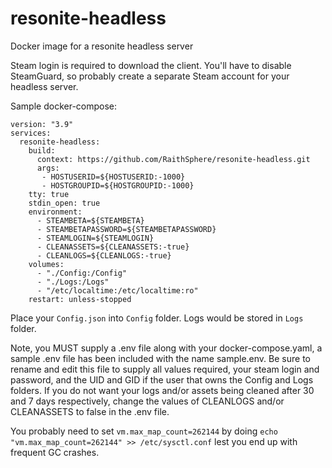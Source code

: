 # resonite-headless
Docker image for a resonite headless server

Steam login is required to download the client. You'll have to disable SteamGuard, so probably create a separate Steam account for your headless server.

Sample docker-compose:
```
version: "3.9"
services:
  resonite-headless:
    build:
      context: https://github.com/RaithSphere/resonite-headless.git
      args:
       - HOSTUSERID=${HOSTUSERID:-1000}
       - HOSTGROUPID=${HOSTGROUPID:-1000}
    tty: true
    stdin_open: true
    environment:
      - STEAMBETA=${STEAMBETA}
      - STEAMBETAPASSWORD=${STEAMBETAPASSWORD}
      - STEAMLOGIN=${STEAMLOGIN}
      - CLEANASSETS=${CLEANASSETS:-true}
      - CLEANLOGS=${CLEANLOGS:-true}
    volumes:
      - "./Config:/Config"
      - "./Logs:/Logs"
      - "/etc/localtime:/etc/localtime:ro"
    restart: unless-stopped
```

Place your `Config.json` into `Config` folder. Logs would be stored in `Logs` folder.

Note, you MUST supply a .env file along with your docker-compose.yaml, a sample .env file has been included with the name sample.env. Be sure to rename and edit this file to supply all values required, your steam login and password, and the UID and GID if the user that owns the Config and Logs folders. If you do not want your logs and/or assets being cleaned after 30 and 7 days respectively, change the values of CLEANLOGS and/or CLEANASSETS to false in the .env file.

You probably need to set `vm.max_map_count=262144` by doing `echo "vm.max_map_count=262144" >> /etc/sysctl.conf` lest you end up with frequent GC crashes.
